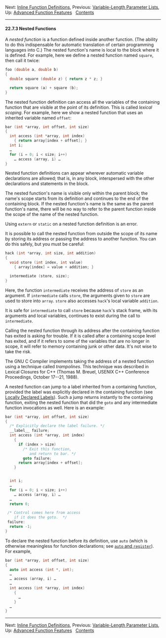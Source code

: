 Next: [Inline Function Definitions](Inline-Function-Definitions.md),
Previous: [Variable-Length Parameter
Lists](Variable-Number-of-Arguments.md), Up: [Advanced Function
Features](Advanced-Definitions.md)  
[Contents](index.md#SEC_Contents "Table of contents")  

------------------------------------------------------------------------


#### 22.7.3 Nested Functions 


A *nested function* is a function defined inside another function. (The
ability to do this indispensable for automatic translation of certain
programming languages into C.) The nested function's name is local to
the block where it is defined. For example, here we define a nested
function named `square`, then call it twice:

``` C
foo (double a, double b)
{
  double square (double z) { return z * z; }

  return square (a) + square (b);
}
```

The nested function definition can access all the variables of the
containing function that are visible at the point of its definition.
This is called *lexical scoping*. For example, here we show a nested
function that uses an inherited variable named `offset`:

``` C
bar (int *array, int offset, int size)
{
  int access (int *array, int index)
    { return array[index + offset]; }
  int i;
  …
  for (i = 0; i < size; i++)
    … access (array, i) …
}
```

Nested function definitions can appear wherever automatic variable
declarations are allowed; that is, in any block, interspersed with the
other declarations and statements in the block.

The nested function's name is visible only within the parent block; the
name's scope starts from its definition and continues to the end of the
containing block. If the nested function's name is the same as the
parent function's name, there will be no way to refer to the parent
function inside the scope of the name of the nested function.

Using `extern` or `static` on a nested function definition is an error.

It is possible to call the nested function from outside the scope of its
name by storing its address or passing the address to another function.
You can do this safely, but you must be careful:

``` C
hack (int *array, int size, int addition)
{
  void store (int index, int value)
    { array[index] = value + addition; }

  intermediate (store, size);
}
```

Here, the function `intermediate` receives the address of `store` as an
argument. If `intermediate` calls `store`, the arguments given to
`store` are used to store into `array`. `store` also accesses `hack`'s
local variable `addition`.

It is safe for `intermediate` to call `store` because `hack`'s stack
frame, with its arguments and local variables, continues to exist during
the call to `intermediate`.

Calling the nested function through its address after the containing
function has exited is asking for trouble. If it is called after a
containing scope level has exited, and if it refers to some of the
variables that are no longer in scope, it will refer to memory
containing junk or other data. It's not wise to take the risk.

The GNU C Compiler implements taking the address of a nested function
using a technique called *trampolines*. This technique was described in
Lexical Closures for C++ (Thomas M. Breuel, USENIX C++ Conference
Proceedings, October 17--21, 1988).

A nested function can jump to a label inherited from a containing
function, provided the label was explicitly declared in the containing
function (see [Locally Declared Labels](Local-Labels.md)). Such a jump
returns instantly to the containing function, exiting the nested
function that did the `goto` and any intermediate function invocations
as well. Here is an example:

``` C
bar (int *array, int offset, int size)
{
  /* Explicitly declare the label failure. */
  __label__ failure;
  int access (int *array, int index)
    {
      if (index > size)
        /* Exit this function,
           and return to bar. */
        goto failure;
      return array[index + offset];
    }
```

``` C
```

``` C
  int i;
  …
  for (i = 0; i < size; i++)
    … access (array, i) …
  …
  return 0;

 /* Control comes here from access
    if it does the goto.  */
 failure:
  return -1;
}
```

To declare the nested function before its definition, use `auto` (which
is otherwise meaningless for function declarations; see [`auto` and
`register`](auto-and-register.md)). For example,

``` C
bar (int *array, int offset, int size)
{
  auto int access (int *, int);
  …
  … access (array, i) …
  …
  int access (int *array, int index)
    {
      …
    }
  …
}
```

------------------------------------------------------------------------

Next: [Inline Function Definitions](Inline-Function-Definitions.md),
Previous: [Variable-Length Parameter
Lists](Variable-Number-of-Arguments.md), Up: [Advanced Function
Features](Advanced-Definitions.md)  
[Contents](index.md#SEC_Contents "Table of contents")  
